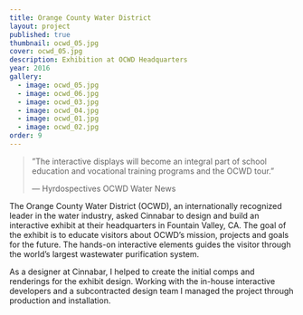```yaml
---
title: Orange County Water District
layout: project
published: true
thumbnail: ocwd_05.jpg
cover: ocwd_05.jpg
description: Exhibition at OCWD Headquarters
year: 2016
gallery:
  - image: ocwd_05.jpg
  - image: ocwd_06.jpg
  - image: ocwd_03.jpg
  - image: ocwd_04.jpg
  - image: ocwd_01.jpg
  - image: ocwd_02.jpg
order: 9
---
```


> ”The interactive displays will become an integral part of school education and vocational training programs and the OCWD tour.”   
>   
> &mdash; Hyrdospectives OCWD Water News


The Orange County Water District (OCWD), an internationally recognized leader in the water industry, asked Cinnabar to design and build an interactive exhibit at their headquarters in Fountain Valley, CA. The goal of the exhibit is to educate visitors about OCWD’s mission, projects and goals for the future. The hands-on interactive elements guides the visitor through the world’s largest wastewater purification system.

As a designer at Cinnabar, I helped to create the initial comps and renderings for the exhibit design. Working with the in-house interactive developers and a subcontracted design team I managed the project through production and installation.
